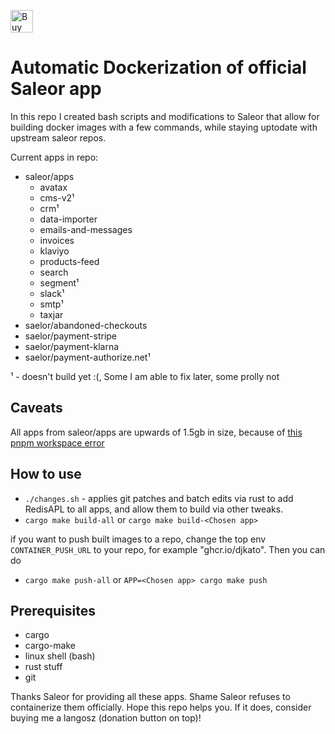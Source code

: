 <a href='https://ko-fi.com/A0A8Q3SVZ' target='_blank'><img height='36' style='border:0px;height:36px;' src='https://storage.ko-fi.com/cdn/kofi4.png?v=3' border='0' alt='Buy Me a Coffee at ko-fi.com' /></a>
# Automatic Dockerization of official Saleor app

In this repo I created bash scripts and modifications to Saleor that allow for building docker images with a few commands, while staying uptodate with upstream saleor repos.

Current apps in repo:
- saleor/apps
  - avatax
  - cms-v2¹
  - crm¹
  - data-importer
  - emails-and-messages
  - invoices
  - klaviyo
  - products-feed
  - search
  - segment¹
  - slack¹
  - smtp¹
  - taxjar
- saelor/abandoned-checkouts
- saelor/payment-stripe
- saelor/payment-klarna
- saelor/payment-authorize.net¹

¹ - doesn't build yet :(, Some I am able to fix later, some prolly not

## Caveats

All apps from saleor/apps are upwards of 1.5gb in size, because of [this pnpm workspace error](https://github.com/vercel/next.js/issues/65636)

## How to use
- `./changes.sh` - applies git patches and batch edits via rust to add RedisAPL to all apps, and allow them to build via other tweaks.
- `cargo make build-all` or `cargo make build-<Chosen app>`

if you want to push built images to a repo, change the top env `CONTAINER_PUSH_URL` to your repo, for example "ghcr.io/djkato".
Then you can do
- `cargo make push-all` or `APP=<Chosen app> cargo make push`

## Prerequisites
- cargo
- cargo-make
- linux shell (bash)
- rust stuff
- git

Thanks Saleor for providing all these apps. Shame Saleor refuses to containerize them officially. Hope this repo helps you. If it does, consider buying me a langosz (donation button on top)! 
